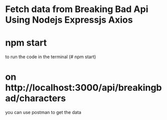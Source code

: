 # Fetch data from Breaking Bad Api Using Nodejs Expressjs Axios

# npm start 
to run the code in the terminal (# npm start)

# on http://localhost:3000/api/breakingbad/characters
you can use postman to get the data


